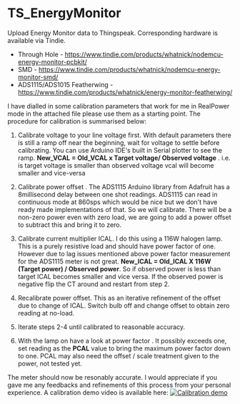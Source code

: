 # TS_EnergyMonitor
Upload Energy Monitor data to Thingspeak. Corresponding hardware is available via Tindie.
* Through Hole - https://www.tindie.com/products/whatnick/nodemcu-energy-monitor-pcbkit/
* SMD - https://www.tindie.com/products/whatnick/nodemcu-energy-monitor-smd/
* ADS1115/ADS1015 Featherwing - https://www.tindie.com/products/whatnick/energy-monitor-featherwing/

I have dialled in some calibration parameters that work for me in RealPower mode in the attached file please use them as a starting point. The procedure for calibration is summarised below:

1. Calibrate voltage to your line voltage first. With default parameters there is still a ramp off near the beginning, wait for voltage to settle before calibrating. You can use Arduino IDE's built in Serial plotter to see the ramp.
**New_VCAL = Old_VCAL x Target voltage/ Observed voltage** . i.e. is target voltage is smaller than observed voltage vcal will become smaller and vice-versa

2. Calibrate power offset . The ADS1115 Arduino library from Adafruit has a 8millisecond delay between one shot readings. ADS1115 can read in continuous mode at 860sps which would be nice but we don't have ready made implementations of that. So we will calibrate. There will be a non-zero power even with zero load, we are going to add a power offset to subtract this and bring it to zero.

3. Calibrate current multiplier ICAL. I do this using a 116W halogen lamp. This is a purely resistive load and should have power factor of one. However due to lag issues mentioned above power factor measurement for the ADS1115 meter is not great. **New_ICAL = Old_ICAL X 116W (Target power) / Observed power**. So if observed power is less than target ICAL becomes smaller and vice versa. If the observed power is negative flip the CT around and restart from step 2.

4. Recalibrate power offset. This as an iterative refinement of the offset due to change of ICAL. Switch bulb off and change offset to obtain zero reading at no-load.

5. Iterate steps 2-4 until calibrated to reasonable accuracy.

6. With the lamp on have a look at power factor . It possibly exceeds one, set reading as the **PCAL** value to bring the maximum power factor down to one. PCAL may also need the offset / scale treatment given to the power, not tested yet.

The meter should now be resonably accurate. I would appreciate if you gave me any feedbacks and refinements of this process from your personal experience. A calibration demo video is available here:
[![Calibration demo](https://img.youtube.com/vi/7oyJ2BWuaI0/0.jpg)](https://www.youtube.com/watch?v=7oyJ2BWuaI0)

